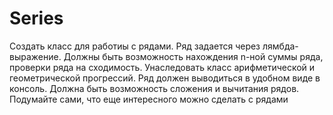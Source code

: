 # Series
Создать класс для работиы с рядами.
Ряд задается через лямбда-выражение.
Должны быть возможность нахождения n-ной суммы ряда, проверки ряда на сходимость.
Унаследовать класс арифметической и геометрической прогрессий.
Ряд должен выводиться в удобном виде в консоль. 
Должна быть возможность сложения и вычитания рядов. Подумайте сами, что еще интересного можно сделать с рядами
